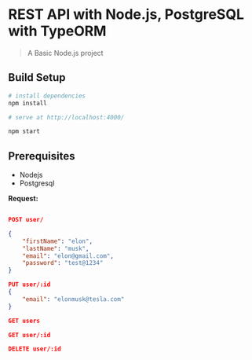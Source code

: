 # REST API with Node.js, PostgreSQL with TypeORM

> A Basic Node.js project

## Build Setup

```bash
# install dependencies
npm install

# serve at http://localhost:4000/

npm start
```

## Prerequisites

-   Nodejs
-   Postgresql

**Request:**

```json

POST user/

{
    "firstName": "elon",
    "lastName": "musk",
    "email": "elon@gmail.com",
    "password": "test@1234"
}

PUT user/:id
{
    "email": "elonmusk@tesla.com"
}

GET users

GET user/:id

DELETE user/:id

```
